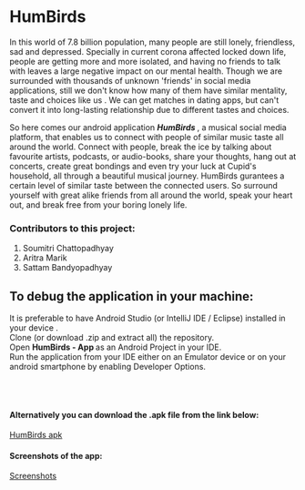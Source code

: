 # __HumBirds__

In this world of 7.8 billion population, many people are still lonely, friendless, sad and depressed. Specially in current corona affected locked down life, people are getting more and more isolated, and having no friends to talk with leaves a large negative impact on our mental health. Though we are surrounded with thousands of unknown 'friends' in social media applications, still we don't know how many of them have similar mentality, taste and choices like us . We can get matches in dating apps, but can't convert it into long-lasting relationship due to different tastes and choices.


So here comes our android application <b><i>HumBirds </i></b> , a musical social media platform, that enables us to connect with people of similar music taste all around the world. Connect with people, break the ice by talking about favourite artists, podcasts, or audio-books, share your thoughts, hang out at concerts, create great bondings and even try your luck at Cupid's household, all through a beautiful musical journey. HumBirds gurantees a certain level of similar taste between the connected users. So surround yourself with great alike friends from all around the world, speak your heart out, and break free from your boring lonely life.

### Contributors to this project:
1. Soumitri Chattopadhyay 
2. Aritra Marik
3. Sattam Bandyopadhyay


## To debug the application in your machine: 

It is preferable to have Android Studio (or IntelliJ IDE / Eclipse) installed in your device .<br>
Clone (or download .zip and extract all) the repository.<br>
Open <b> HumBirds - App </b> as an Android Project in your IDE. <br> 
Run the application from your IDE either on an Emulator device or on your android smartphone by enabling Developer Options.
  
  <br><br>
  
  #### Alternatively you can download the .apk file from the link below: <br>
  <a href="https://github.com/Hack-n-Chill/DevRushers/blob/master/Humbirds%20-%20App/APK/HumBirds.apk">HumBirds apk</a>
  
  #### Screenshots of the app:
<a href="https://github.com/Hack-n-Chill/DevRushers/screenshots">Screenshots</a>  
